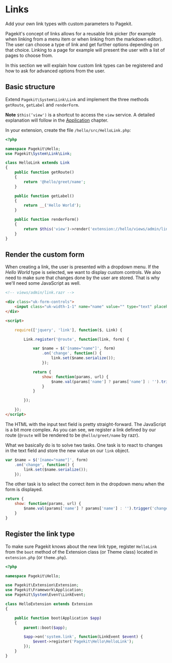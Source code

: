 # Links

<p class="uk-article-lead">Add your own link types with custom parameters to Pagekit.</p>

Pagekit's concept of links allows for a reusable link picker (for
example when linking from a menu item or when linking from the
markdown editor). The user can choose a type of link and get further
options depending on that choice. Linking to a page for example
will present the user with a list of pages to choose from.

In this section we will explain how custom link types can be
registered and how to ask for advanced options from the user.

## Basic structure

Extend `Pagekit\System\Link\Link` and implement the three methods `getRoute`, `getLabel` and `renderForm`.

**Note** `$this(‘view')` is a shortcut to access the `view` service. A detailed explanation will follow in the
[Application](application.md) chapter.

In your extension, create the file `/hello/src/HelloLink.php`:

```php
<?php

namespace Pagekit\Hello;
use Pagekit\System\Link\Link;

class HelloLink extends Link
{
    public function getRoute()
    {
        return '@hello/greet/name';
    }

    public function getLabel()
    {
        return __('Hello World');
    }

    public function renderForm()
    {
        return $this('view')->render('extension://hello/views/admin/link.razr', ['route' => $this->getRoute()]);
    }
}
```

## Render the custom form

When creating a link, the user is presented with a dropdown menu. If the *Hello
World* type is selected, we want to display custom controls. We also need to make
sure that changes done by the user are stored. That is why we'll need some
JavaScript as well.

```html
<!-- views/admin/link.razr -->

<div class="uk-form-controls">
    <input class="uk-width-1-1" name="name" value="" type="text" placeholder="@trans('Hello World')">
</div>

<script>

    require(['jquery', 'link'], function($, Link) {

        Link.register('@route', function(link, form) {

            var $name = $('[name="name"]', form)
                .on('change', function() {
                    link.set($name.serialize());
                });

            return {
                show: function(params, url) {
                    $name.val(params['name'] ? params['name'] : '').trigger('change');
                }
            }

        });

    });
</script>
```

The HTML with the input text field is pretty straight-forward. The JavaScript is a bit
more complex. As you can see, we register a link defined by our route (`@route`
will be rendered to be `@hello/greet/name` by razr).

What we basically do is to solve two tasks. One task is to react to changes in the text field and store the new value on our `link` object.

```js
var $name = $('[name="name"]', form)
    .on('change', function() {
        link.set($name.serialize());
    });
```

The other task is to select the correct item in the dropdown menu when the form
is displayed.

```js
return {
    show: function(params, url) {
        $name.val(params['name'] ? params['name'] : '').trigger('change');
    }
}
```

## Register the link type

To make sure Pagekit knows about the new link type, register `HelloLink`
from the `boot` method of the Extension class (or Theme class) located in
`extension.php` (or `theme.php`).

```php
<?php

namespace Pagekit\Hello;

use Pagekit\Extension\Extension;
use Pagekit\Framework\Application;
use Pagekit\System\Event\LinkEvent;

class HelloExtension extends Extension
{

    public function boot(Application $app)
    {
        parent::boot($app);

        $app->on('system.link', function(LinkEvent $event) {
            $event->register('Pagekit\Hello\HelloLink');
        });
    }
}
```

